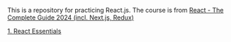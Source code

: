 This is a repository for practicing React.js. The course is from [React - The Complete Guide 2024 (incl. Next.js, Redux)](https://www.udemy.com/course/react-the-complete-guide-incl-redux/?couponCode=ST21MT121624)

[1. React Essentials](./03-react-essentials/README.md)